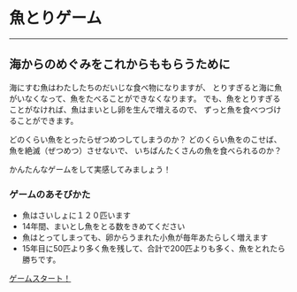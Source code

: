 # 魚とりゲーム

---

## 海からのめぐみをこれからももらうために

海にすむ魚はわたしたちのだいじな食べ物になりますが、
とりすぎると海に魚がいなくなって、魚をたべることができなくなります。
でも、魚をとりすぎることがなければ、魚はまいとし卵を生んで増えるので、
ずっと魚を食べつづけることができます。

どのくらい魚をとったらぜつめつしてしまうのか？
どのくらい魚をのこせば、魚を絶滅（ぜつめつ）させないで、
いちばんたくさんの魚を食べられるのか？

​かんたんなゲームをして実感してみましょう！

### ゲームのあそびかた
 
- 魚はさいしょに１２０匹います
- 14年間、まいとし魚をとる数をきめてください
- 魚はとってしまっても、卵からうまれた小魚が毎年あたらしく増えます
- 15年目に50匹より多く魚を残して、合計で200匹よりも多く、魚をとれたら勝ちです。

[ゲームスタート！](https://ichimomo.shinyapps.io/fish_game/?_ga=2.256423691.1091642628.1589962233-1472638597.1589555517)
